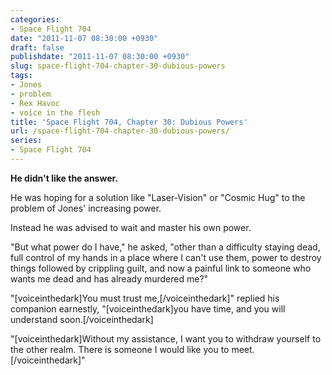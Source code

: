 ```yaml
---
categories:
- Space Flight 704
date: "2011-11-07 08:30:00 +0930"
draft: false
publishdate: "2011-11-07 08:30:00 +0930"
slug: space-flight-704-chapter-30-dubious-powers
tags:
- Jones
- problem
- Rex Havoc
- voice in the flesh
title: 'Space Flight 704, Chapter 30: Dubious Powers'
url: /space-flight-704-chapter-30-dubious-powers/
series:
- Space Flight 704
---
```

**He didn't like the answer.**

He was hoping for a solution like "Laser-Vision" or "Cosmic Hug" to the
problem of Jones' increasing power.

Instead he was advised to wait and master his own power.

"But what power do I have," he asked, "other than a difficulty staying
dead, full control of my hands in a place where I can't use them, power
to destroy things followed by crippling guilt, and now a painful link to
someone who wants me dead and has already murdered me?"

"\[voiceinthedark\]You must trust me,\[/voiceinthedark\]" replied his
companion earnestly, "\[voiceinthedark\]you have time, and you will
understand soon.\[/voiceinthedark\]

"\[voiceinthedark\]Without my assistance, I want you to withdraw
yourself to the other realm. There is someone I would like you to
meet.\[/voiceinthedark\]"
